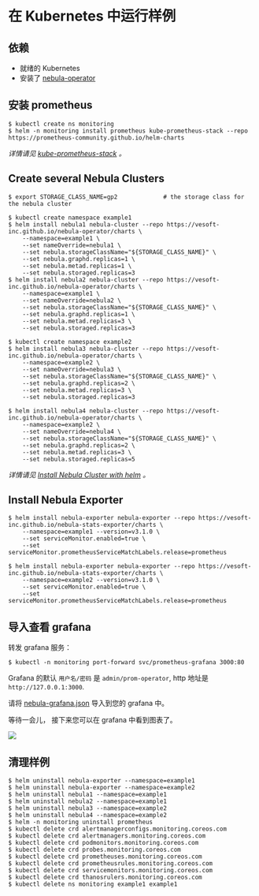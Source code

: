 # 在 Kubernetes 中运行样例

## 依赖

* 就绪的 Kubernetes
* 安装了 [nebula-operator](https://github.com/vesoft-inc/nebula-operator)

## 安装 prometheus

```shell
$ kubectl create ns monitoring
$ helm -n monitoring install prometheus kube-prometheus-stack --repo https://prometheus-community.github.io/helm-charts
```

_详情请见 [kube-prometheus-stack](https://github.com/prometheus-community/helm-charts/blob/main/charts/kube-prometheus-stack) 。_

## Create several Nebula Clusters

```shell
$ export STORAGE_CLASS_NAME=gp2             # the storage class for the nebula cluster

$ kubectl create namespace example1
$ helm install nebula1 nebula-cluster --repo https://vesoft-inc.github.io/nebula-operator/charts \
    --namespace=example1 \
    --set nameOverride=nebula1 \
    --set nebula.storageClassName="${STORAGE_CLASS_NAME}" \
    --set nebula.graphd.replicas=1 \
    --set nebula.metad.replicas=1 \
    --set nebula.storaged.replicas=3
$ helm install nebula2 nebula-cluster --repo https://vesoft-inc.github.io/nebula-operator/charts \
    --namespace=example1 \
    --set nameOverride=nebula2 \
    --set nebula.storageClassName="${STORAGE_CLASS_NAME}" \
    --set nebula.graphd.replicas=1 \
    --set nebula.metad.replicas=3 \
    --set nebula.storaged.replicas=3

$ kubectl create namespace example2
$ helm install nebula3 nebula-cluster --repo https://vesoft-inc.github.io/nebula-operator/charts \
    --namespace=example2 \
    --set nameOverride=nebula3 \
    --set nebula.storageClassName="${STORAGE_CLASS_NAME}" \
    --set nebula.graphd.replicas=2 \
    --set nebula.metad.replicas=3 \
    --set nebula.storaged.replicas=3

$ helm install nebula4 nebula-cluster --repo https://vesoft-inc.github.io/nebula-operator/charts \
    --namespace=example2 \
    --set nameOverride=nebula4 \
    --set nebula.storageClassName="${STORAGE_CLASS_NAME}" \
    --set nebula.graphd.replicas=2 \
    --set nebula.metad.replicas=3 \
    --set nebula.storaged.replicas=5
```

_详情请见 [Install Nebula Cluster with helm](https://github.com/vesoft-inc/nebula-operator/blob/master/doc/user/nebula_cluster_helm_guide.md) 。_

## Install Nebula Exporter

```shell
$ helm install nebula-exporter nebula-exporter --repo https://vesoft-inc.github.io/nebula-stats-exporter/charts \
    --namespace=example1 --version=v3.1.0 \
    --set serviceMonitor.enabled=true \
    --set serviceMonitor.prometheusServiceMatchLabels.release=prometheus

$ helm install nebula-exporter nebula-exporter --repo https://vesoft-inc.github.io/nebula-stats-exporter/charts \
    --namespace=example2 --version=v3.1.0 \
    --set serviceMonitor.enabled=true \
    --set serviceMonitor.prometheusServiceMatchLabels.release=prometheus
```

## 导入查看 grafana

转发 grafana 服务：

```shell
$ kubectl -n monitoring port-forward svc/prometheus-grafana 3000:80
```

Grafana 的默认 `用户名/密码` 是 `admin/prom-operator`, http 地址是 `http://127.0.0.1:3000`.

请将 [nebula-grafana.json](../grafana/nebula-grafana.json) 导入到您的 grafana 中。

等待一会儿， 接下来您可以在 grafana 中看到图表了。

![](https://user-images.githubusercontent.com/51590253/84129424-860abb80-aa74-11ea-9208-c5a66cade0f8.gif)

## 清理样例

```shell
$ helm uninstall nebula-exporter --namespace=example1
$ helm uninstall nebula-exporter --namespace=example2
$ helm uninstall nebula1 --namespace=example1
$ helm uninstall nebula2 --namespace=example1
$ helm uninstall nebula3 --namespace=example2
$ helm uninstall nebula4 --namespace=example2
$ helm -n monitoring uninstall prometheus
$ kubectl delete crd alertmanagerconfigs.monitoring.coreos.com
$ kubectl delete crd alertmanagers.monitoring.coreos.com
$ kubectl delete crd podmonitors.monitoring.coreos.com
$ kubectl delete crd probes.monitoring.coreos.com
$ kubectl delete crd prometheuses.monitoring.coreos.com
$ kubectl delete crd prometheusrules.monitoring.coreos.com
$ kubectl delete crd servicemonitors.monitoring.coreos.com
$ kubectl delete crd thanosrulers.monitoring.coreos.com
$ kubectl delete ns monitoring example1 example1
```

